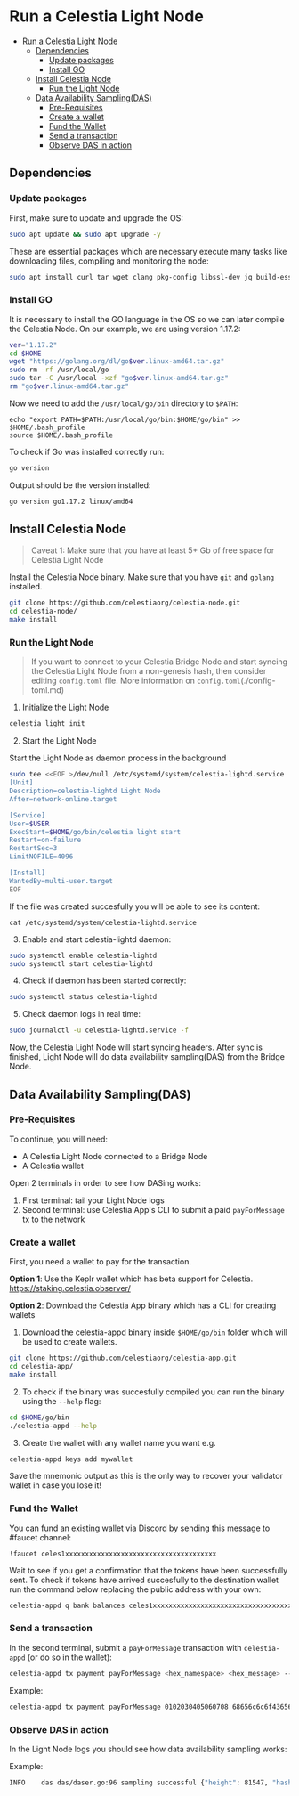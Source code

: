 # Run a Celestia Light Node

- [Run a Celestia Light Node](#run-a-celestia-light-node)
  - [Dependencies](#dependencies)
    - [Update packages](#update-packages)
    - [Install GO](#install-go)
  - [Install Celestia Node](#install-celestia-node)
    - [Run the Light Node](#run-the-light-node)
  - [Data Availability Sampling(DAS)](#data-availability-samplingdas)
    - [Pre-Requisites](#pre-requisites)
    - [Create a wallet](#create-a-wallet)
    - [Fund the Wallet](#fund-the-wallet)
    - [Send a transaction](#send-a-transaction)
    - [Observe DAS in action](#observe-das-in-action)

## Dependencies
### Update packages
First, make sure to update and upgrade the OS:
```sh
sudo apt update && sudo apt upgrade -y
```
These are essential packages which are necessary execute many tasks like downloading files, compiling and monitoring the node:
```sh
sudo apt install curl tar wget clang pkg-config libssl-dev jq build-essential git make ncdu -y
```
### Install GO
It is necessary to install the GO language in the OS so we can later compile the Celestia Node. On our example, we are using version 1.17.2:
```sh
ver="1.17.2"
cd $HOME
wget "https://golang.org/dl/go$ver.linux-amd64.tar.gz"
sudo rm -rf /usr/local/go
sudo tar -C /usr/local -xzf "go$ver.linux-amd64.tar.gz"
rm "go$ver.linux-amd64.tar.gz"
```
Now we need to add the `/usr/local/go/bin` directory to `$PATH`:
```
echo "export PATH=$PATH:/usr/local/go/bin:$HOME/go/bin" >> $HOME/.bash_profile
source $HOME/.bash_profile
```
To check if Go was installed correctly run:
```sh
go version
```
Output should be the version installed:
```sh
go version go1.17.2 linux/amd64
```

## Install Celestia Node
> Caveat 1: Make sure that you have at least 5+ Gb of free space for Celestia Light Node

Install the Celestia Node binary. Make sure that you have `git` and `golang` installed.
```sh
git clone https://github.com/celestiaorg/celestia-node.git
cd celestia-node/
make install
```

### Run the Light Node

> If you want to connect to your Celestia Bridge Node and start syncing the Celestia Light Node from a non-genesis hash, then consider editing `config.toml` file. 
More information on `config.toml`(./config-toml.md)

1. Initialize the Light Node
```sh
celestia light init
```

2. Start the Light Node

Start the Light Node as daemon process in the background
```sh
sudo tee <<EOF >/dev/null /etc/systemd/system/celestia-lightd.service
[Unit]
Description=celestia-lightd Light Node
After=network-online.target

[Service]
User=$USER
ExecStart=$HOME/go/bin/celestia light start
Restart=on-failure
RestartSec=3
LimitNOFILE=4096

[Install]
WantedBy=multi-user.target
EOF
```

If the file was created succesfully you will be able to see its content:

```cat /etc/systemd/system/celestia-lightd.service```

3. Enable and start celestia-lightd daemon:

```sh
sudo systemctl enable celestia-lightd
sudo systemctl start celestia-lightd
```

4. Check if daemon has been started correctly:
```sh
sudo systemctl status celestia-lightd
```

5. Check daemon logs in real time:
```sh
sudo journalctl -u celestia-lightd.service -f
```

Now, the Celestia Light Node will start syncing headers. After sync is finished, Light Node will do data availability sampling(DAS) from the Bridge Node.

## Data Availability Sampling(DAS)

### Pre-Requisites
To continue, you will need:
- A Celestia Light Node connected to a Bridge Node
- A Celestia wallet

Open 2 terminals in order to see how DASing works:
1. First terminal: tail your Light Node logs
2. Second terminal: use Celestia App's CLI to submit a paid `payForMessage` tx to the network

### Create a wallet
First, you need a wallet to pay for the transaction.

**Option 1**: Use the Keplr wallet which has beta support for Celestia. https://staking.celestia.observer/

**Option 2**: Download the Celestia App binary which has a CLI for creating wallets
1. Download the celestia-appd binary inside `$HOME/go/bin` folder which will be used to create wallets.
```sh
git clone https://github.com/celestiaorg/celestia-app.git
cd celestia-app/
make install
```
2. To check if the binary was succesfully compiled you can run the binary using the `--help` flag:
```sh
cd $HOME/go/bin
./celestia-appd --help
```

3. Create the wallet with any wallet name you want e.g.
```sh
celestia-appd keys add mywallet
```
Save the mnemonic output as this is the only way to recover your validator wallet in case you lose it! 

### Fund the Wallet
You can fund an existing wallet via Discord by sending this message to #faucet channel:
```
!faucet celes1xxxxxxxxxxxxxxxxxxxxxxxxxxxxxxxxxxxxxx
```

Wait to see if you get a confirmation that the tokens have been successfully sent. To check if tokens have arrived succesfully to the destination wallet run the command below replacing the public address with your own:
```sh
celestia-appd q bank balances celes1xxxxxxxxxxxxxxxxxxxxxxxxxxxxxxxxxxxxxx
```

### Send a transaction
In the second terminal, submit a `payForMessage` transaction with `celestia-appd` (or do so in the wallet):
```sh
celestia-appd tx payment payForMessage <hex_namespace> <hex_message> --from <wallet_name> --keyring-backend <keyring-name> --chain-id <chain_name>
```
Example:
```sh 
celestia-appd tx payment payForMessage 0102030405060708 68656c6c6f43656c6573746961444153 --from myWallet --keyring-backend test --chain-id devnet-2
```

### Observe DAS in action
In the Light Node logs you should see how data availability sampling works:

Example:
```sh
INFO	das	das/daser.go:96	sampling successful	{"height": 81547, "hash": "DE0B0EB63193FC34225BD55CCD3841C701BE841F29523C428CE3685F72246D94", "square width": 2, "finished (s)": 0.000117466}
```
